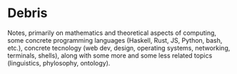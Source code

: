 # Debris

Notes, primarily on mathematics and theoretical aspects of computing, some concrete programming languages (Haskell, Rust, JS, Python, bash, etc.), concrete tecnology (web dev, design, operating systems, networking, terminals, shells), along with some more and some less related topics (linguistics, phylosophy, ontology).
